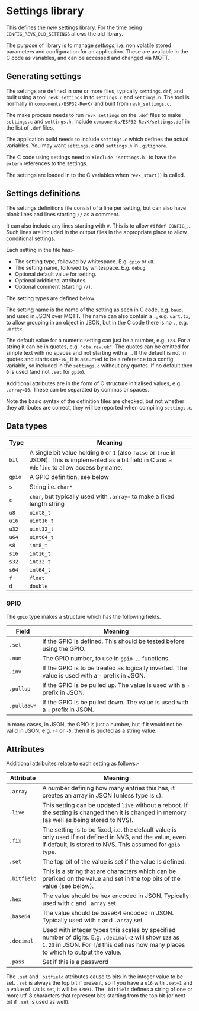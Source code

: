 # Settings library

This defines the *new* settings library. For the time being `CONFIG_REVK_OLD_SETTINGS` allows the old library.

The purpose of library is to manage *settings*, i.e. non volatile stored parameters and configuration for an application.  These are available in the C code as variables, and can be accessed and changed via MQTT.

## Generating settings

The settings are defined in one or more files, typically `settings.def`, and built using a tool `revk_settings` in to `settings.c` and `settings.h`. The tool is normally in `components/ESP32-RevK/` and built from `revk_settings.c`.

The make process needs to run `revk_settings` on the `.def` files to make `settings.c` and `settings.h`. Include `components/ESP32-RevK/settings.def` in the list of `.def` files.

The application build needs to include `settings.c` which defines the actual variables. You may want `settings.c` and `settings.h` in `.gitignore`.

The C code using settings need to `#include 'settings.h'` to have the `extern` references to the settings.

The settings are loaded in to the C variables when `revk_start()` is called.

## Settings definitions

The settings definitions file consist of a line per setting, but can also have blank lines and lines starting `//` as a comment.

It can also include any lines starting with `#`. This is to allow `#ifdef CONFIG_`... Such lines are included in the output files in the appropriate place to allow conditional settings.

Each setting in the file has:-

- The setting type, followed by whitespace. E.g. `gpio` or `u8`.
- The setting name, followed by whitespace. E.g. `debug`.
- Optional default value for setting.
- Optional additional attributes.
- Optional comment (starting `//`).

The setting types are defined below.

The setting name is the name of the setting as seen in C code, e.g. `baud`, and used in JSON over MQTT. The name can also contain a `.`, e.g. `uart.tx`, to allow grouping in an object in JSON, but in the C code there is no `.`, e.g. `uarttx`.

The default value for a numeric setting can just be a number, e.g. `123`. For a string it can be in quotes, e.g. `"ota.rev.uk"`. The quotes can be omitted for simple text with no spaces and not starting with a `.`. If the default is not in quotes and starts `CONFIG_` it is assumed to be a reference to a config variable, so included in the `settings.c` without any quotes. If no default then `0` is used (and not `.set` for `gpio`).

Additional attributes are in the form of C structure initialised values, e.g. `.array=10`. These can be separated by commas or spaces.

Note the basic syntax of the definition files are checked, but not whether they attributes are correct, they will be reported when compiling `settings.c`.

## Data types

|Type|Meaning|
|----|-------|
|`bit`|A single bit value holding `0` or `1` (also `false` or `true` in JSON). This is implemented as a bit field in C and a `#define` to allow access by name.|
|`gpio`|A GPIO definition, see below|
|`s`|String i.e. `char*`|
|`c`|`char`, but typically used with `.array=` to make a fixed length string|
|`u8`|`uint8_t`|
|`u16`|`uint16_t`|
|`u32`|`uint32_t`|
|`u64`|`uint64_t`|
|`s8`|`int8_t`|
|`s16`|`int16_t`|
|`s32`|`int32_t`|
|`s64`|`int64_t`|
|`f`|`float`|
|`d`|`double`|

### GPIO

The `gpio` type makes a structure which has the following fields.

|Field|Meaning|
|-----|-------|
|`.set`|If the GPIO is defined. This should be tested before using the GPIO.|
|`.num`|The GPIO number, to use in `gpio_`... functions.|
|`.inv`|If the GPIO is to be treated as logically inverted. The value is used with a `-` prefix in JSON.|
|`.pullup`|If the GPIO is be pulled up. The value is used with a `↑` prefix in JSON.|
|`.pulldown`|If the GPIO is be pulled down. The value is used with a `↓` prefix in JSON.|

In many cases, in JSON, the GPIO is just a number, but if it would not be valid in JSON, e.g. `↑4` or `-0`, then it is quoted as a string value.

## Attributes

Additional attribuites relate to each setting as follows:-

|Attribute|Meaning|
|---------|-------|
|`.array`|A number defining how many entries this has, it creates an array in JSON (unless type is `c`).|
|`.live`|This setting can be updated `live` without a reboot. If the setting is changed then it is changed in memory (as well as being stored to NVS).|
|`.fix`|The setting is to be fixed, i.e. the default value is only used if not defined in NVS, and the value, even if default, is stored to NVS. This assumed for `gpio` type.|
|`.set`|The top bit of the value is set if the value is defined.|
|`.bitfield`|This is a string that are characters which can be prefixed on the value and set in the top bits of the value (see below).|
|`.hex`|The value should be hex encoded in JSON. Typically used with `c` and `.array` set|
|`.base64`|The value should be base64 encoded in JSON. Typically used with `c` and `.array` set|
|`.decimal`|Used with integer types this scales by specified number of digits. E.g. `.decimal=2` will show `123` as `1.23` in JSON. For `f`/`d` this defines how many places to which to output the value.|
|`.pass`|Set if this is a password|

The `.set` and `.bitfield` attributes cause to bits in the integer value to be set. `.set` is always the top bit if present, so if you have a `u16` with `.set=1` and a value of `123` is set, it will be `32891`. The `.bitfield` defines a string of one or more utf-8 characters that represent bits starting from the top bit (or next bit if `.set` is used as well).
